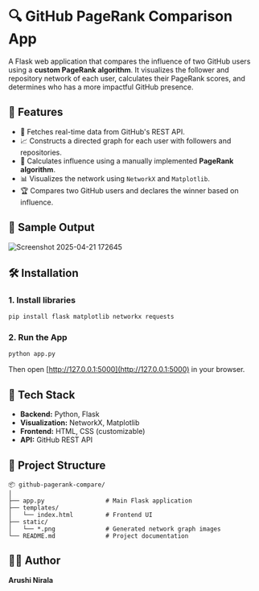 


# 🔍 GitHub PageRank Comparison App

A Flask web application that compares the influence of two GitHub users using a **custom PageRank algorithm**. It visualizes the follower and repository network of each user, calculates their PageRank scores, and determines who has a more impactful GitHub presence.

## 🚀 Features

- 🔎 Fetches real-time data from GitHub's REST API.
- 📈 Constructs a directed graph for each user with followers and repositories.
- 🧠 Calculates influence using a manually implemented **PageRank algorithm**.
- 📊 Visualizes the network using `NetworkX` and `Matplotlib`.
- 🏆 Compares two GitHub users and declares the winner based on influence.


## 📸 Sample Output
![Screenshot 2025-04-21 172645](https://github.com/user-attachments/assets/7cb18b54-f79d-4eb6-9d2b-9155a31bcfca)


## 🛠️ Installation

### 1. Install libraries

```bash
pip install flask matplotlib networkx requests
```

### 2. Run the App

```bash
python app.py
```

Then open [http://127.0.0.1:5000](http://127.0.0.1:5000) in your browser.


## 🧰 Tech Stack

- **Backend:** Python, Flask
- **Visualization:** NetworkX, Matplotlib
- **Frontend:** HTML, CSS (customizable)
- **API:** GitHub REST API



## 📂 Project Structure
```
📦 github-pagerank-compare/
│
├── app.py                 # Main Flask application
├── templates/
│   └── index.html         # Frontend UI
├── static/
│   └── *.png              # Generated network graph images
└── README.md              # Project documentation
```




## 👨‍💻 Author
**Arushi Nirala**  
